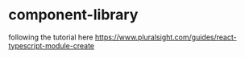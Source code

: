 # component-library
following the tutorial here https://www.pluralsight.com/guides/react-typescript-module-create
